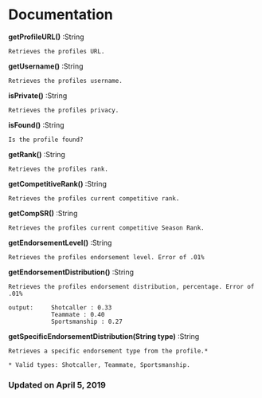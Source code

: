 # Documentation

**getProfileURL()** :String

    Retrieves the profiles URL.
    
**getUsername()** :String

    Retrieves the profiles username.
    
**isPrivate()** :String

    Retrieves the profiles privacy.
 
**isFound()** :String
 
    Is the profile found?
     
**getRank()** :String

    Retrieves the profiles rank.
    
**getCompetitiveRank()** :String
    
    Retrieves the profiles current competitive rank.
        
**getCompSR()** :String
    
    Retrieves the profiles current competitive Season Rank.
    
**getEndorsementLevel()** :String

    Retrieves the profiles endorsement level. Error of .01%
    
**getEndorsementDistribution()** :String

    Retrieves the profiles endorsement distribution, percentage. Error of .01%
    
    output:     Shotcaller : 0.33
                Teammate : 0.40
                Sportsmanship : 0.27

**getSpecificEndorsementDistribution(String type)** :String

    Retrieves a specific endorsement type from the profile.*

    * Valid types: Shotcaller, Teammate, Sportsmanship.
    
### Updated on April 5, 2019